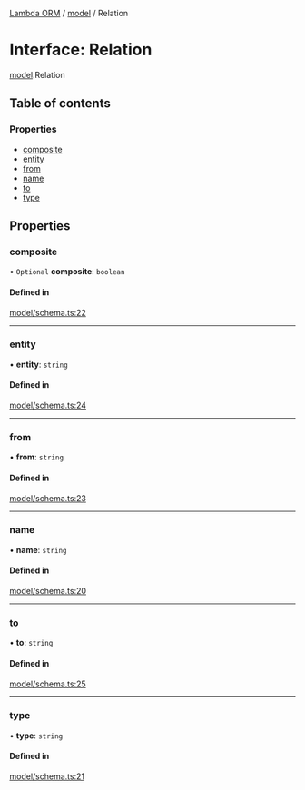 [Lambda ORM](../README.md) / [model](../modules/model.md) / Relation

# Interface: Relation

[model](../modules/model.md).Relation

## Table of contents

### Properties

- [composite](model.Relation.md#composite)
- [entity](model.Relation.md#entity)
- [from](model.Relation.md#from)
- [name](model.Relation.md#name)
- [to](model.Relation.md#to)
- [type](model.Relation.md#type)

## Properties

### composite

• `Optional` **composite**: `boolean`

#### Defined in

[model/schema.ts:22](https://github.com/FlavioLionelRita/lambda-orm/blob/5fe00b8/src/orm/model/schema.ts#L22)

___

### entity

• **entity**: `string`

#### Defined in

[model/schema.ts:24](https://github.com/FlavioLionelRita/lambda-orm/blob/5fe00b8/src/orm/model/schema.ts#L24)

___

### from

• **from**: `string`

#### Defined in

[model/schema.ts:23](https://github.com/FlavioLionelRita/lambda-orm/blob/5fe00b8/src/orm/model/schema.ts#L23)

___

### name

• **name**: `string`

#### Defined in

[model/schema.ts:20](https://github.com/FlavioLionelRita/lambda-orm/blob/5fe00b8/src/orm/model/schema.ts#L20)

___

### to

• **to**: `string`

#### Defined in

[model/schema.ts:25](https://github.com/FlavioLionelRita/lambda-orm/blob/5fe00b8/src/orm/model/schema.ts#L25)

___

### type

• **type**: `string`

#### Defined in

[model/schema.ts:21](https://github.com/FlavioLionelRita/lambda-orm/blob/5fe00b8/src/orm/model/schema.ts#L21)
